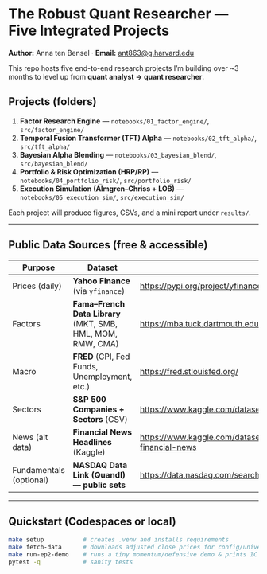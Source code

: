# The Robust Quant Researcher — Five Integrated Projects

**Author:** Anna ten Bensel · **Email:** ant863@g.harvard.edu

This repo hosts five end-to-end research projects I’m building over ~3 months to level up from **quant analyst → quant researcher**.

## Projects (folders)
1. **Factor Research Engine** — `notebooks/01_factor_engine/`, `src/factor_engine/`
2. **Temporal Fusion Transformer (TFT) Alpha** — `notebooks/02_tft_alpha/`, `src/tft_alpha/`
3. **Bayesian Alpha Blending** — `notebooks/03_bayesian_blend/`, `src/bayesian_blend/`
4. **Portfolio & Risk Optimization (HRP/RP)** — `notebooks/04_portfolio_risk/`, `src/portfolio_risk/`
5. **Execution Simulation (Almgren–Chriss + LOB)** — `notebooks/05_execution_sim/`, `src/execution_sim/`

Each project will produce figures, CSVs, and a mini report under `results/`.

---

## Public Data Sources (free & accessible)

| Purpose | Dataset | Link |
|--------|---------|------|
| Prices (daily) | **Yahoo Finance** (via `yfinance`) | https://pypi.org/project/yfinance/ |
| Factors | **Fama–French Data Library** (MKT, SMB, HML, MOM, RMW, CMA) | https://mba.tuck.dartmouth.edu/pages/faculty/ken.french/data_library.html |
| Macro | **FRED** (CPI, Fed Funds, Unemployment, etc.) | https://fred.stlouisfed.org/ |
| Sectors | **S&P 500 Companies + Sectors** (CSV) | https://www.kaggle.com/datasets/andrewmvd/sp-500-companies |
| News (alt data) | **Financial News Headlines** (Kaggle) | https://www.kaggle.com/datasets/ankurzing/sentiment-analysis-for-financial-news |
| Fundamentals (optional) | **NASDAQ Data Link (Quandl) — public sets** | https://data.nasdaq.com/search |

---

## Quickstart (Codespaces or local)

```bash
make setup           # creates .venv and installs requirements
make fetch-data      # downloads adjusted close prices for config/universe
make run-ep2-demo    # runs a tiny momentum/defensive demo & prints IC
pytest -q            # sanity tests                                        